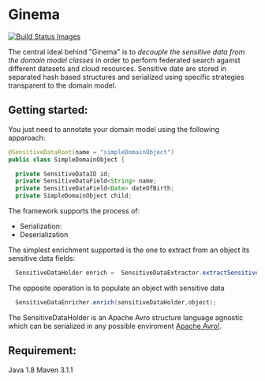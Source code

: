 # Ginema  
<a href="https://travis-ci.org/mccalv/ginema">
<img title="Build Status Images" src="https://travis-ci.org/mccalv/ginema.svg">
</a>

The central ideal behind "Ginema" is to *decouple the sensitive data from the domain model classes* in order to perform federated search against different datasets and cloud resources. 
Sensitive date are stored in separated hash based structures and serialized using specific strategies transparent to the domain model.
## Getting started:
You just need to annotate your domain model using the following apparoach:

```java
@SensitiveDataRoot(name = "simpleDomainObject")
public class SimpleDomainObject {

  private SensitiveDataID id;
  private SensitiveDataField<String> name;
  private SensitiveDataField<Date> dateOfBirth;
  private SimpleDomainObject child;
```
The framework supports the process of:
* Serialization: 
* Deserialization

The simplest enrichment supported is the one to extract from an object its sensitive data fields:
```java
  SensitiveDataHolder enrich =  SensitiveDataExtractor.extractSensitiveData(object);
```
The opposite operation is to populate an object with sensitive data

```java
  SensitiveDataEnricher.enrich(sensitiveDataHolder,object);
```

The SensitiveDataHolder is an Apache Avro structure language agnostic which can be serialized in any possible enviroment
[Apache Avro!](https://avro.apache.org/).



## Requirement:
Java 1.8 
Maven 3.1.1



 


